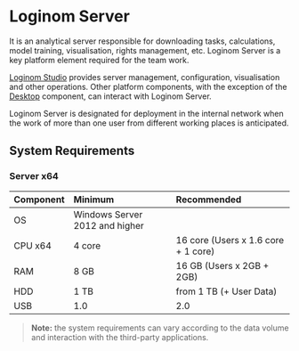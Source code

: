 # Loginom Server

It is an analytical server responsible for downloading tasks, calculations, model training, visualisation, rights management, etc. Loginom Server is a key platform element required for the team work.

 [Loginom Studio](../studio/README.md) provides server management, configuration, visualisation and other operations. Other platform components, with the exception of the [Desktop](../desktop/README.md) component, can interact with Loginom Server.

Loginom Server is designated for deployment in the internal network when the work of more than one user from different working places is anticipated.

## System Requirements

### Server x64

| Component | Minimum | Recommended |
|:--------- |:-------------|:------------- |
| OS | Windows Server 2012 and higher | |
| CPU x64 | 4 core | 16 core (Users x 1.6 core + 1 core) |
| RAM | 8 GB | 16 GB (Users x 2GB + 2GB) |
| HDD | 1 TB | from 1 ТB (+ User Data) |
| USB | 1.0 | 2.0 |

> **Note:** the system requirements can vary according to the data volume and interaction with the third-party applications.
